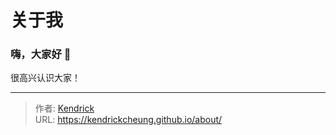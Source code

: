 # 关于我


### 嗨，大家好 👋
很高兴认识大家！

---

> 作者: [Kendrick](https://kendrickcheung.github.io/)  
> URL: https://kendrickcheung.github.io/about/  

